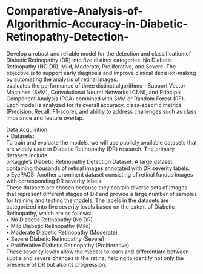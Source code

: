 # Comparative-Analysis-of-Algorithmic-Accuracy-in-Diabetic-Retinopathy-Detection-
Develop a robust and reliable model for the detection and classification of Diabetic   Retinopathy (DR) into five distinct categories: No Diabetic Retinopathy (NO DR), Mild,  Moderate, Proliferative, and Severe. The objective is to support early diagnosis and improve  clinical decision-making by automating the analysis of retinal images.  
evaluates the performance of three distinct algorithms—Support Vector  
Machines (SVM), Convolutional Neural Networks (CNN), and Principal Component Analysis 
(PCA) combined with SVM or Random Forest (RF). Each model is analyzed for its overall 
accuracy, class-specific metrics (Precision, Recall, F1-score), and ability to address challenges 
such as class imbalance and feature overlap.

Data Acquisition  
• Datasets:  
To train and evaluate the models, we will use publicly available datasets that are 
widely used in Diabetic Retinopathy (DR) research. The primary datasets include:   
o Kaggle’s Diabetic Retinopathy Detection Dataset: A large dataset containing 
thousands of retinal images annotated with DR severity labels.  
o EyePACS: Another prominent dataset consisting of retinal fundus images with 
corresponding DR severity labels.  
These datasets are chosen because they contain diverse sets of images that represent 
different stages of DR and provide a large number of samples for training and testing the 
models. The labels in the datasets are categorized into five severity levels based on the 
extent of Diabetic Retinopathy, which are as follows:  
• No Diabetic Retinopathy (No DR)  
• Mild Diabetic Retinopathy (Mild)  
• Moderate Diabetic Retinopathy (Moderate)  
• Severe Diabetic Retinopathy (Severe)  
• Proliferative Diabetic Retinopathy (Proliferative)  
These severity levels allow the models to learn and differentiate between subtle and severe 
changes in the retina, helping to identify not only the presence of DR but also its progression.
